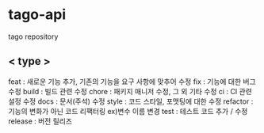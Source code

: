 # tago-api
tago repository

<h2>< type ></h2>
feat : 새로운 기능 추가, 기존의 기능을 요구 사항에 맞추어 수정
fix : 기능에 대한 버그 수정
build : 빌드 관련  수정
chore : 패키지 매니저 수정, 그 외 기타 수정
ci : CI 관련 설정 수정
docs : 문서(주석) 수정
style : 코드 스타일, 포맷팅에 대한 수정
refactor : 기능의 변화가 아닌 코드 리팩터링 ex)변수 이름 변경
test : 테스트 코드 추가 / 수정
release : 버전 릴리즈 
